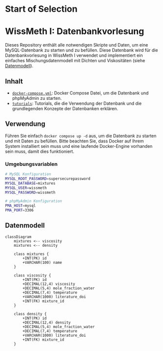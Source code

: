 # Start of Selection
# WissMeth I: Datenbankvorlesung

Dieses Repository enthält alle notwendigen Skripte und Daten, um eine MySQL-Datenbank zu starten und zu befüllen. Diese Datenbank wird für die Datenbankvorlesung in WissMeth I verwendet und implementiert ein einfaches Mischungsdatenmodell mit Dichten und Viskositäten (siehe [Datenmodell](#datenmodell)).

## Inhalt

- [`docker-compose.yml`](./docker-compose.yml): Docker Compose Datei, um die Datenbank und phpMyAdmin zu starten.
- [`tutorials`](./tutorials): Tutorials, die die Verwendung der Datenbank und die grundlegenden Konzepte der Datenbanken erklären.

## Verwendung

Führen Sie einfach `docker compose up -d` aus, um die Datenbank zu starten und mit Daten zu befüllen. Bitte beachten Sie, dass Docker auf Ihrem System installiert sein muss und eine laufende Docker-Engine vorhanden sein muss, damit dies funktioniert.

### Umgebungsvariablen

```bash
# MySQL Konfiguration
MYSQL_ROOT_PASSWORD=supersecurepassword
MYSQL_DATABASE=mixtures
MYSQL_USER=wissmeth
MYSQL_PASSWORD=wissmeth

# phpMyAdmin Konfiguration
PMA_HOST=mysql
PMA_PORT=3306
```

## Datenmodell

```mermaid
classDiagram
    mixtures <-- viscosity
    mixtures <-- density

    class mixtures {
        +INT(PK) id
        +VARCHAR(100) name
    }

    class viscosity {
        +INT(PK) id
        +DECIMAL(12,4) viscosity
        +DECIMAL(5,4) mole_fraction_water
        +DECIMAL(7,4) temperature
        +VARCHAR(1000) literature_doi
        +INT(FK) mixture_id
    }

    class density {
        +INT(PK) id
        +DECIMAL(12,4) density
        +DECIMAL(5,4) mole_fraction_water
        +DECIMAL(7,4) temperature
        +VARCHAR(1000) literature_doi
        +INT(FK) mixture_id
    }
```

